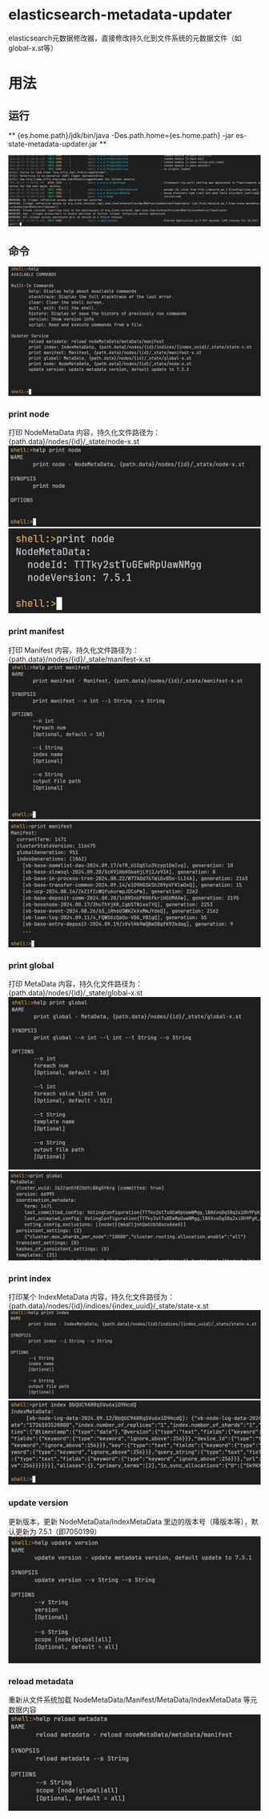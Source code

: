 # elasticsearch-metadata-updater
elasticsearch元数据修改器，直接修改持久化到文件系统的元数据文件（如global-x.st等）

# 用法
## 运行
** {es.home.path}/jdk/bin/java -Des.path.home={es.home.path} -jar es-state-metadata-updater.jar **

![img.png](src/main/resources/images/img_0.png)

## 命令
![img.png](src/main/resources/images/img.png)

### print node
打印 NodeMetaData 内容，持久化文件路径为：{path.data}/nodes/{id}/_state/node-x.st
![img_1.png](src/main/resources/images/img_1.png)
![img_2.png](src/main/resources/images/img_2.png)

### print manifest
打印 Manifest 内容，持久化文件路径为：{path.data}/nodes/{id}/_state/manifest-x.st
![img_3.png](src/main/resources/images/img_3.png)
![img_4.png](src/main/resources/images/img_4.png)

### print global
打印 MetaData 内容，持久化文件路径为：{path.data}/nodes/{id}/_state/global-x.st
![img_5.png](src/main/resources/images/img_5.png)
![img_6.png](src/main/resources/images/img_6.png)

### print index
打印某个 IndexMetaData 内容，持久化文件路径为：{path.data}/nodes/{id}/indices/{index_uuid}/_state/state-x.st
![img_7.png](src/main/resources/images/img_7.png)
![img_8.png](src/main/resources/images/img_8.png)

### update version
更新版本，更新 NodeMetaData/IndexMetaData 里边的版本号（降版本等），默认更新为 7.5.1（即7050199）
![img_9.png](src/main/resources/images/img_9.png)

### reload metadata
重新从文件系统加载 NodeMetaData/Manifest/MetaData/IndexMetaData 等元数据内容
![img_10.png](src/main/resources/images/img_10.png)
